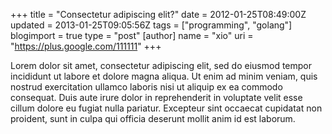 +++
title = "Consectetur adipiscing elit?"
date = 2012-01-25T08:49:00Z
updated = 2013-01-25T09:05:56Z
tags = ["programming", "golang"]
blogimport = true 
type = "post"
[author]
	name = "xio"
	uri = "https://plus.google.com/111111"
+++

Lorem dolor sit amet, consectetur adipiscing elit, sed do eiusmod tempor incididunt ut labore et dolore magna aliqua. 
Ut enim ad minim veniam, quis nostrud exercitation ullamco laboris nisi ut aliquip ex ea commodo consequat. 
Duis aute irure dolor in reprehenderit in voluptate velit esse cillum dolore eu fugiat nulla pariatur. 
Excepteur sint occaecat cupidatat non proident, sunt in culpa qui officia deserunt mollit anim id est laborum.

